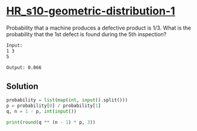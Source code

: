# [HR_s10-geometric-distribution-1](https://www.hackerrank.com/challenges/s10-geometric-distribution-1)

Probability that a machine produces a defective product is 1/3.
What is the probability that the 1st defect is found during the 5th inspection?

```txt
Input:
1 3
5

Output: 0.066
```

## Solution

```py
probability = list(map(int, input().split()))
p = probability[0] / probability[1]
q, n = 1 - p, int(input())

print(round(q ** (n - 1) * p, 3))
```
